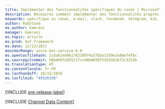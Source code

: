 ```yaml
---
title: Implémenter des fonctionnalités spécifiques du canal | Microsoft Docs
description: Découvrez comment implémenter des fonctionnalités propres au canal à l’aide du Kit de développement logiciel (SDK) Bot Builder pour .NET.
keywords: spécifique au canal, e-mail, slack, facebook, telegram, kik, canal personnalisé
author: RobStand
ms.author: kamrani
manager: kamrani
ms.topic: article
ms.prod: bot-framework
ms.date: 12/13/2017
monikerRange: azure-bot-service-4.0
ms.openlocfilehash: 1c8a62ed9b170210974a3702e1559e1e88ef4f6c
ms.sourcegitcommit: b8bd66fa955217cc00b6650f5d591b2b73c3254b
ms.translationtype: HT
ms.contentlocale: fr-FR
ms.lasthandoff: 10/15/2018
ms.locfileid: "49326336"
---
```

[!INCLUDE [pre-release-label](../includes/pre-release-label.md)]

[!INCLUDE [Channel Data Content](../includes/snippet-channeldata.md)]
